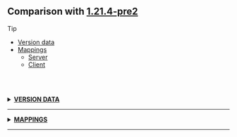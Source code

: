 ## Comparison with [1.21.4-pre2](https://github.com/PixiGeko/Minecraft-generated-data/tree/1.21.4-pre2)

> [!TIP]
> - [Version data](#version-data)
> - [Mappings](#mappings)
>   - [Server](#server-mappings)
>   - [Client](#client-mappings)

<br/><br/>
<details><summary><b><ins>VERSION DATA</ins></b><a name="version-data"></a></summary>
<br/>
<table><tr><th></th><th align="left">1.21.4-pre2</th><th>1.21.4-pre3</th></tr><tr><td>World version</td><td><pre>4182</pre></td><td><pre>4183</pre></td></tr><tr><td>Protocol version</td><td><pre>1073742048</pre></td><td><pre>1073742049</pre></td></tr></table>
</details>
<hr/>
<details><summary><b><ins>MAPPINGS</ins></b><a name="mappings"></a></summary>
<br/>
<h2>Server<a name="server-mappings"></a></h2>
<h2>Client<a name="client-mappings"></a></h2>
</details>
<hr/>